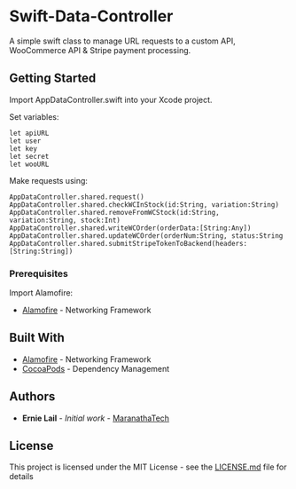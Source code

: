 # Swift-Data-Controller

A simple swift class to manage URL requests to a custom API, WooCommerce API &amp; Stripe payment processing.

## Getting Started

Import AppDataController.swift into your Xcode project.

Set variables:

    let apiURL
    let user
    let key
    let secret
    let wooURL

Make requests using:
```
AppDataController.shared.request()
AppDataController.shared.checkWCInStock(id:String, variation:String)
AppDataController.shared.removeFromWCStock(id:String, variation:String, stock:Int)
AppDataController.shared.writeWCOrder(orderData:[String:Any])
AppDataController.shared.updateWCOrder(orderNum:String, status:String
AppDataController.shared.submitStripeTokenToBackend(headers:[String:String])
```

### Prerequisites

Import Alamofire:
* [Alamofire](https://github.com/Alamofire/Alamofire) - Networking Framework


## Built With

* [Alamofire](https://github.com/Alamofire/Alamofire) - Networking Framework
* [CocoaPods](https://cocoapods.org) - Dependency Management


## Authors

* **Ernie Lail** - *Initial work* - [MaranathaTech](https://github.com/MaranathaTech)

## License

This project is licensed under the MIT License - see the [LICENSE.md](LICENSE.md) file for details

